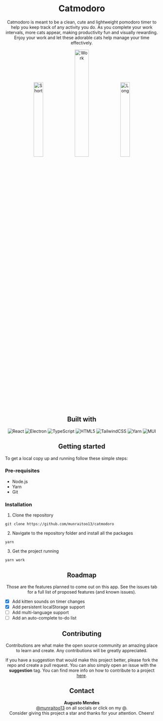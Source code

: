 <div align="center">
  <h1>Catmodoro</h1>
  <p>
    Catmodoro is meant to be a clean, cute and lightweight pomodoro timer to help you keep track of any activity you do. As you complete your work intervals, more cats appear, making productivity fun and visually rewarding. Enjoy your work and let these adorable cats help manage your time effectively.
  </p>
  <p>
    <img width="25%" src="https://i.imgur.com/Yu9tv2O.png" alt="Short" />
    <img width="30%" src="https://i.imgur.com/PeuLnp6.png" alt="Work" />
    <img width="25%" src="https://i.imgur.com/mEsPslQ.png" alt="Long" />
  </p>
</div>

<div align="center">
  <h2>Built with</h2>
  <img src="https://img.shields.io/badge/react-%2320232a.svg?style=for-the-badge&logo=react&logoColor=%2361DAFB" alt="React" />
  <img src="https://img.shields.io/badge/Electron-191970?style=for-the-badge&logo=Electron&logoColor=white" alt="Electron" />
  <img src="https://img.shields.io/badge/typescript-%23007ACC.svg?style=for-the-badge&logo=typescript&logoColor=white" alt="TypeScript" />
  <img src="https://img.shields.io/badge/html5-%23E34F26.svg?style=for-the-badge&logo=html5&logoColor=white" alt="HTML5" />
  <img src="https://img.shields.io/badge/tailwindcss-%2338B2AC.svg?style=for-the-badge&logo=tailwind-css&logoColor=white" alt="TailwindCSS" />
  <img src="https://img.shields.io/badge/yarn-%232C8EBB.svg?style=for-the-badge&logo=yarn&logoColor=white" alt="Yarn" />
  <img src="https://img.shields.io/badge/MUI-%230081CB.svg?style=for-the-badge&logo=mui&logoColor=white" alt="MUI" />
</div>

<h2 align="center">Getting started</h2>

To get a local copy up and running follow these simple steps:

### Pre-requisites

- Node.js
- Yarn
- Git

### Installation

1. Clone the repository

```
git clone https://github.com/munraitoo13/catmodoro
```

2. Navigate to the repository folder and install all the packages

```
yarn
```

3. Get the project running

```
yarn work
```

<h2 align="center">Roadmap</h2>
<p align="center">Those are the features planned to come out on this app. See the issues tab for a full list of proposed features (and known issues).</p>

- [x] Add kitten sounds on timer changes
- [x] Add persistent localStorage support
- [ ] Add multi-language support
- [ ] Add an auto-complete to-do list

<div align="center">
  <h2>Contributing</h2>
  <p>Contributions are what make the open source community an amazing place to learn and create. Any contributions will be greatly appreciated.</p>
  <p>If you have a suggestion that would make this project better, please fork the repo and create a pull request. You can also simply open an issue with the <b>suggestion</b> tag. You can find more info on how to contribute to a project <a href="https://git-scm.com/book/en/v2/GitHub-Contributing-to-a-Project">here</a>.</p>
</div>

<div align="center">
  <h2>Contact</h2>
  <b>Augusto Mendes</b><br>
  <a href="https://linktr.ee/munraitoo13">@munraitoo13</a> on all socials or click on my @.<br>
  Consider giving this project a star and thanks for your attention. Cheers! 
</div>
